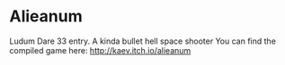# Alieanum
Ludum Dare 33 entry. A kinda bullet hell space shooter
You can find the compiled game here: http://kaev.itch.io/alieanum
